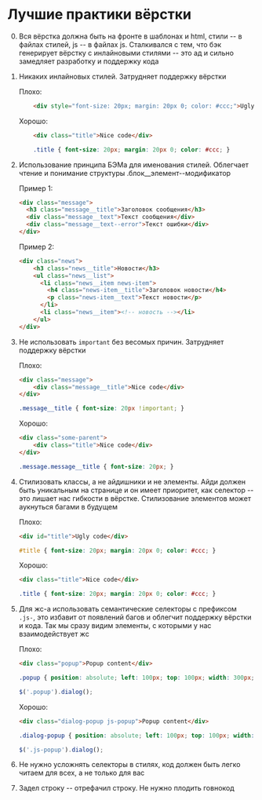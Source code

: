 # Лучшие практики вёрстки

0. Вся вёрстка должна быть на фронте в шаблонах и html, стили -- в файлах стилей, js -- в файлах js.
  Сталкивался с тем, что бэк генерирует вёрстку с инлайновыми стилями -- это ад и сильно замедляет разработку и поддержку кода

1. Никаких инлайновых стилей. Затрудняет поддержку вёрстки

    Плохо:
    ```html
        <div style="font-size: 20px; margin: 20px 0; color: #ccc;">Ugly code</div>
    ```
    Хорошо:
    ```html
        <div class="title">Nice code</div>
    ```
    ```css
        .title { font-size: 20px; margin: 20px 0; color: #ccc; }
    ```

1. Использование принципа БЭМа для именования стилей. Облегчает чтение и понимание структуры .блок__элемент--модификатор

    Пример 1:
    ```html
    <div class="message">
      <h3 class="message__title">Заголовок сообщения</h3>
      <div class="message__text">Текст сообщения</div>
      <div class="message__text--error">Текст ошибки</div>
    </div>
    ```

    Пример 2:
    ```html
    <div class="news">
        <h3 class="news__title">Новости</h3>
        <ul class="news__list">
          <li class="news__item news-item">
            <h4 class="news-item__title">Заголовок новости</h4>
            <p class="news-item__text">Текст новости</p>
          </li>
          <li class="news__item"><!-- новость --></li>
        </ul>
    </div>
    ```

1. Не использовать `important` без весомых причин. Затрудняет поддержку вёрстки

    Плохо:
    ```html
    <div class="message">
        <div class="message__title">Nice code</div>
    </div>
    ```
    ```css
    .message__title { font-size: 20px !important; }
    ```
    Хорошо:
    ```html
    <div class="some-parent">
        <div class="title">Nice code</div>
    </div>
    ```
    ```css
    .message.message__title { font-size: 20px; }
    ```

1. Стилизовать классы, а не айдишники и не элементы.
  Айди должен быть уникальным на странице и он имеет приоритет, как селектор -- это лишает нас гибкости в вёрстке.
  Стилизование элементов может аукнуться багами в будущем

    Плохо:
    ```html
    <div id="title">Ugly code</div>
    ```
    ```css
    #title { font-size: 20px; margin: 20px 0; color: #ccc; }
    ```
    Хорошо:
    ```html
    <div class="title">Nice code</div>
    ```
    ```css
    .title { font-size: 20px; margin: 20px 0; color: #ccc; }
    ```

1. Для жс-а использовать семантические селекторы с префиксом `.js-`, это избавит от появлений багов и облегчит поддержку вёрстки и кода.
  Так мы сразу видим элементы, с которыми у нас взаимодействует жс

    Плохо:
    ```html
    <div class="popup">Popup content</div>
    ```
    ```css
    .popup { position: absolute; left: 100px; top: 100px; width: 300px; height: 100px; background: #fff; }
    ```
    ```js
    $('.popup').dialog();
    ```
    Хорошо:
    ```html
    <div class="dialog-popup js-popup">Popup content</div>
    ```
    ```css
    .dialog-popup { position: absolute; left: 100px; top: 100px; width: 300px; height: 100px; background: #fff; }
    ```
    ```js
    $('.js-popup').dialog();
    ```

1. Не нужно усложнять селекторы в стилях, код должен быть легко читаем для всех, а не только для вас

1. Задел строку -- отрефачил строку. Не нужно плодить говнокод

